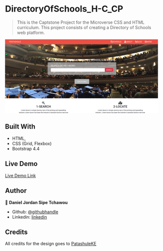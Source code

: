 # DirectoryOfSchools_H-C_CP
> This is the Captstone Project for the Microverse CSS and HTML curriculum. This project consists of creating a Directory of Schools web platform.

![screenshot](./preview.png)

## Built With

- HTML,
- CSS (Grid, Flexbox)
- Bootstrap 4.4

## Live Demo

[Live Demo Link](https://rawcdn.githack.com/sipe-daniel/DirectoryOfSchools_H-C_CP/7ee3fbb75fb9259d80054cd5552253671fa3ff8f/index.html)

## Author

👤  **Daniel Jordan Sipe Tchawou**

- Github: [@githubhandle](https://github.com/sipe-daniel)
- Linkedin: [linkedin](https://linkedin.com/in/daniel-jordan-sipe-tchawou)

## Credits
All credits for the design goes to [PatashuleKE](https://www.behance.net/gallery/25563385/PatashuleKE)